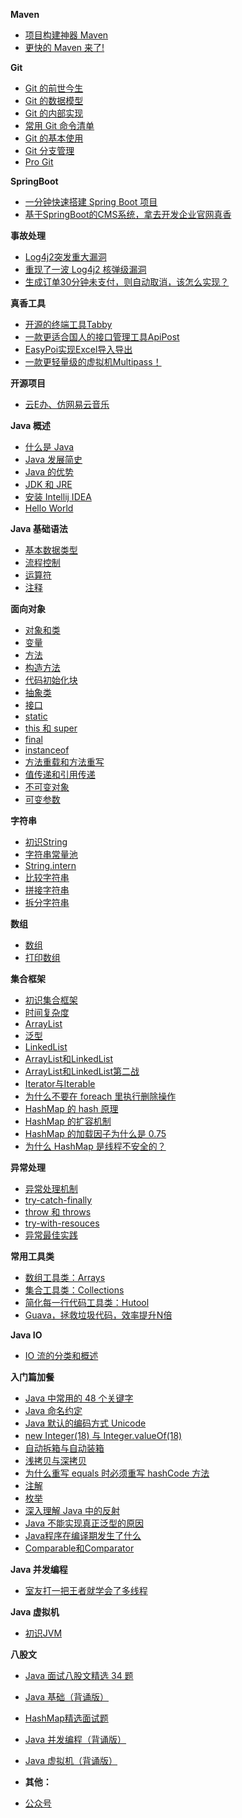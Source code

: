 **Maven**

- [项目构建神器 Maven](docs/maven/maven.md)
- [更快的 Maven 来了!](docs/maven/mvnd.md)

**Git**

- [Git 的前世今生](docs/git/git-qiyuan.md)
- [Git 的数据模型](docs/git/shujujiegou.md)
- [Git 的内部实现](docs/git/neibushixian.md)
- [常用 Git 命令清单](docs/git/mingling.md)
- [Git 的基本使用](docs/git/jibenshiyong.md)
- [Git 分支管理](docs/git/fenzhi.md)
- [Pro Git](docs/git/progit.md)

**SpringBoot**

- [一分钟快速搭建 Spring Boot 项目](docs/springboot/initializr.md)
- [基于SpringBoot的CMS系统，拿去开发企业官网真香](https://mp.weixin.qq.com/s/HWTVu7E62VkaH2anQc1J_g)

**事故处理**

- [Log4j2突发重大漏洞](docs/shigu/log4j2.md)
- [重现了一波 Log4j2 核弹级漏洞](https://mp.weixin.qq.com/s/zXzJVxRxMUnoyJs6_NojMQ)
- [生成订单30分钟未支付，则自动取消，该怎么实现？](https://mp.weixin.qq.com/s/J6jb_Dt3C49CIjYBTrN4gQ)

**真香工具**

- [开源的终端工具Tabby](docs/gongju/tabby.md)
- [一款更适合国人的接口管理工具ApiPost](https://mp.weixin.qq.com/s/ZgkNQsve_vq6Xq0_gnWHCw)
- [EasyPoi实现Excel导入导出](https://mp.weixin.qq.com/s/H2Bwc-7ghcjyaEnKUTQ5Dg)
- [一款更轻量级的虚拟机Multipass！](https://mp.weixin.qq.com/s/gy6dVHvNy495bqov6JOAdA)

**开源项目**

- [云E办、仿网易云音乐](docs/kaiyuan/yuneban-wangyiyunyinyue.md)

**Java 概述**

- [什么是 Java](docs/overview/what-is-java.md)
- [Java 发展简史](docs/overview/java-history.md)
- [Java 的优势](docs/overview/java-advantage.md)
- [JDK 和 JRE](docs/overview/jdk-jre.md)
- [安装 Intellij IDEA](docs/overview/idea.md)
- [Hello World](docs/overview/hello-world.md)


**Java 基础语法**

- [基本数据类型](docs/basic-grammar/basic-data-type.md)
- [流程控制](docs/basic-grammar/flow-control.md)
- [运算符](docs/basic-grammar/operator.md)
- [注释](docs/basic-grammar/javadoc.md)

**面向对象**

- [对象和类](docs/oo/object-class.md)
- [变量](docs/oo/var.md)
- [方法](docs/oo/method.md)
- [构造方法](docs/oo/construct.md)
- [代码初始化块](docs/oo/code-init.md)
- [抽象类](docs/oo/abstract.md)
- [接口](docs/oo/interface.md)
- [static](docs/oo/static.md)
- [this 和 super](docs/oo/this-super.md)
- [final](docs/oo/final.md)
- [instanceof](docs/oo/instanceof.md)
- [方法重载和方法重写](docs/basic-extra-meal/override-overload.md)
- [值传递和引用传递](docs/basic-extra-meal/pass-by-value.md)
- [不可变对象](docs/basic-extra-meal/immutable.md)
- [可变参数](docs/basic-extra-meal/varables.md)


**字符串**

- [初识String](docs/string/immutable.md)
- [字符串常量池](docs/string/constant-pool.md)
- [String.intern](docs/string/intern.md)
- [比较字符串](docs/string/equals.md)
- [拼接字符串](docs/string/join.md)
- [拆分字符串](docs/string/split.md)

**数组**

- [数组](docs/array/array.md)
- [打印数组](docs/array/print.md)

**集合框架**

- [初识集合框架](docs/collection/gailan.md)
- [时间复杂度](docs/collection/big-o.md)
- [ArrayList](docs/collection/arraylist.md)
- [泛型](docs/basic-extra-meal/generic.md)
- [LinkedList](docs/collection/linkedlist.md)
- [ArrayList和LinkedList](docs/collection/list-war-1.md)
- [ArrayList和LinkedList第二战](docs/collection/list-war-2.md)
- [Iterator与Iterable](docs/collection/iterator-iterable.md)
- [为什么不要在 foreach 里执行删除操作](docs/collection/fail-fast.md)
- [HashMap 的 hash 原理](docs/collection/hash.md)
- [HashMap 的扩容机制](docs/collection/hashmap-resize.md)
- [HashMap 的加载因子为什么是 0.75](docs/collection/hashmap-loadfactor.md)
- [为什么 HashMap 是线程不安全的？](docs/collection/hashmap-thread-nosafe.md)


**异常处理**

- [异常处理机制](docs/exception/gailan.md)
- [try-catch-finally](docs/exception/try-catch-finally.md)
- [throw 和 throws](docs/exception/throw-throws.md)
- [try-with-resouces](docs/exception/try-with-resouces.md)
- [异常最佳实践](docs/exception/shijian.md)

**常用工具类**

- [数组工具类：Arrays](docs/common-tool/arrays.md)
- [集合工具类：Collections](docs/common-tool/collections.md)
- [简化每一行代码工具类：Hutool](docs/common-tool/hutool.md)
- [Guava，拯救垃圾代码，效率提升N倍](docs/common-tool/guava.md)

**Java IO**

- [IO 流的分类和概述](docs/io/shangtou.md)

**入门篇加餐**

- [Java 中常用的 48 个关键字](docs/basic-extra-meal/48-keywords.md)
- [Java 命名约定](docs/basic-extra-meal/java-naming.md)
- [Java 默认的编码方式 Unicode](docs/basic-extra-meal/java-unicode.md)
- [new Integer(18) 与 Integer.valueOf(18) ](docs/basic-extra-meal/int-cache.md)
- [自动拆箱与自动装箱](docs/basic-extra-meal/box.md)
- [浅拷贝与深拷贝](docs/basic-extra-meal/deep-copy.md)
- [为什么重写 equals 时必须重写 hashCode 方法](docs/basic-extra-meal/equals-hashcode.md)
- [注解](docs/basic-extra-meal/annotation.md)
- [枚举](docs/basic-extra-meal/enum.md)
- [深入理解 Java 中的反射](docs/basic-extra-meal/fanshe.md)
- [Java 不能实现真正泛型的原因](docs/basic-extra-meal/true-generic.md)
- [Java程序在编译期发生了什么](docs/basic-extra-meal/what-happen-when-javac.md)
- [Comparable和Comparator](docs/basic-extra-meal/comparable-omparator.md)


**Java 并发编程**

- [室友打一把王者就学会了多线程](docs/thread/wangzhe-thread.md)


**Java 虚拟机**

- [初识JVM](docs/jvm/what-is-jvm.md)

**八股文**

- [Java 面试八股文精选 34 题](docs/baguwen/java-basic-34.md)
- [Java 基础（背诵版）](docs/baguwen/java-basic.md)
- [HashMap精选面试题](docs/collection/hashmap-interview.md)
- [Java 并发编程（背诵版）](docs/baguwen/java-thread.md)
- [Java 虚拟机（背诵版）](docs/baguwen/jvm.md)

-  **其他：**

- [公众号](docs/bottom.md)

